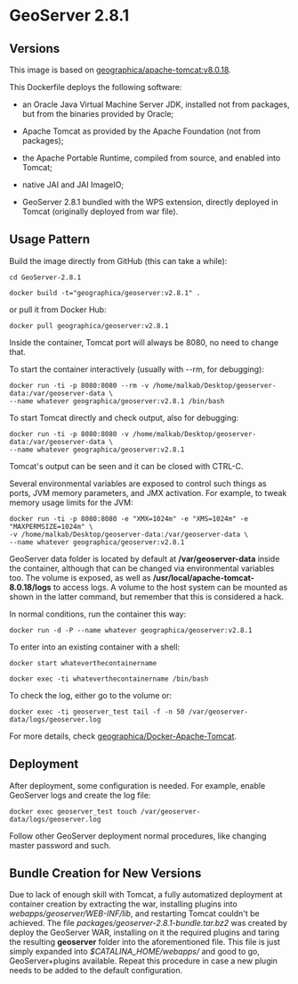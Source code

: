 GeoServer 2.8.1
===============

Versions
--------
This image is based on [geographica/apache-tomcat:v8.0.18](https://github.com/GeographicaGS/Docker-Apache-Tomcat).

This Dockerfile deploys the following software:

- an Oracle Java Virtual Machine Server JDK, installed not from packages, but from the binaries provided by Oracle;

- Apache Tomcat as provided by the Apache Foundation (not from packages);

- the Apache Portable Runtime, compiled from source, and enabled into Tomcat;

- native JAI and JAI ImageIO;

- GeoServer 2.8.1 bundled with the WPS extension, directly deployed in Tomcat (originally deployed from war file).


Usage Pattern
-------------
Build the image directly from GitHub (this can take a while):

```Shell
cd GeoServer-2.8.1

docker build -t="geographica/geoserver:v2.8.1" .
```

or pull it from Docker Hub:

```Shell
docker pull geographica/geoserver:v2.8.1
```

Inside the container, Tomcat port will always be 8080, no need to change that.

To start the container interactively (usually with --rm, for debugging):

```Shell
docker run -ti -p 8080:8080 --rm -v /home/malkab/Desktop/geoserver-data:/var/geoserver-data \
--name whatever geographica/geoserver:v2.8.1 /bin/bash
```

To start Tomcat directly and check output, also for debugging:

```Shell
docker run -ti -p 8080:8080 -v /home/malkab/Desktop/geoserver-data:/var/geoserver-data \
--name whatever geographica/geoserver:v2.8.1
```

Tomcat's output can be seen and it can be closed with CTRL-C.

Several environmental variables are exposed to control such things as ports, JVM memory parameters, and JMX activation. For example, to tweak memory usage limits for the JVM:

```Shell
docker run -ti -p 8080:8080 -e "XMX=1024m" -e "XMS=1024m" -e "MAXPERMSIZE=1024m" \
-v /home/malkab/Desktop/geoserver-data:/var/geoserver-data \
--name whatever geographica/geoserver:v2.8.1
```

GeoServer data folder is located by default at __/var/geoserver-data__ inside the container, although that can be changed via environmental variables too. The volume is exposed, as well as __/usr/local/apache-tomcat-8.0.18/logs__ to access logs. A volume to the host system can be mounted as shown in the latter command, but remember that this is considered a hack.

In normal conditions, run the container this way:

```Shell
docker run -d -P --name whatever geographica/geoserver:v2.8.1
```

To enter into an existing container with a shell:

```Shell
docker start whateverthecontainername

docker exec -ti whateverthecontainername /bin/bash
```

To check the log, either go to the volume or:

```Shell
docker exec -ti geoserver_test tail -f -n 50 /var/geoserver-data/logs/geoserver.log
```

For more details, check [geographica/Docker-Apache-Tomcat](https://github.com/GeographicaGS/Docker-Apache-Tomcat).


Deployment
----------
After deployment, some configuration is needed. For example, enable GeoServer logs and create the log file:

```Shell
docker exec geoserver_test touch /var/geoserver-data/logs/geoserver.log
```

Follow other GeoServer deployment normal procedures, like changing master password and such.


Bundle Creation for New Versions
--------------------------------
Due to lack of enough skill with Tomcat, a fully automatized deployment at container creation by extracting the war, installing plugins into _webapps/geoserver/WEB-INF/lib_, and restarting Tomcat couldn't be achieved. The file _packages/geoserver-2.8.1-bundle.tar.bz2_ was created by deploy the GeoServer WAR, installing on it the required plugins and taring the resulting __geoserver__ folder into the aforementioned file. This file is just simply expanded into _$CATALINA_HOME/webapps/_ and good to go, GeoServer+plugins available. Repeat this procedure in case a new plugin needs to be added to the default configuration.
